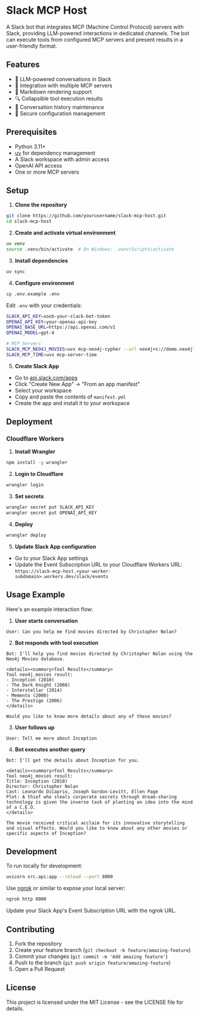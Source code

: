 # Slack MCP Host

A Slack bot that integrates MCP (Machine Control Protocol) servers with Slack, providing LLM-powered interactions in dedicated channels. The bot can execute tools from configured MCP servers and present results in a user-friendly format.

## Features

- 🤖 LLM-powered conversations in Slack
- 🔧 Integration with multiple MCP servers
- 📝 Markdown rendering support
- 🔍 Collapsible tool execution results
- 💾 Conversation history maintenance
- 🔐 Secure configuration management

## Prerequisites

- Python 3.11+
- [uv](https://github.com/astral-sh/uv) for dependency management
- A Slack workspace with admin access
- OpenAI API access
- One or more MCP servers

## Setup

1. **Clone the repository**
```bash
git clone https://github.com/yourusername/slack-mcp-host.git
cd slack-mcp-host
```

2. **Create and activate virtual environment**
```bash
uv venv
source .venv/bin/activate  # On Windows: .venv\Scripts\activate
```

3. **Install dependencies**
```bash
uv sync
```

4. **Configure environment**
```bash
cp .env.example .env
```
Edit `.env` with your credentials:
```bash
SLACK_API_KEY=xoxb-your-slack-bot-token
OPENAI_API_KEY=your-openai-api-key
OPENAI_BASE_URL=https://api.openai.com/v1
OPENAI_MODEL=gpt-4

# MCP Servers
SLACK_MCP_NEO4J_MOVIES=uvx mcp-neo4j-cypher --url neo4j+s://demo.neo4jlabs.com --username movies --password movies
SLACK_MCP_TIME=uvx mcp-server-time
```

5. **Create Slack App**
- Go to [api.slack.com/apps](https://api.slack.com/apps)
- Click "Create New App" → "From an app manifest"
- Select your workspace
- Copy and paste the contents of `manifest.yml`
- Create the app and install it to your workspace

## Deployment

### Cloudflare Workers

1. **Install Wrangler**
```bash
npm install -g wrangler
```

2. **Login to Cloudflare**
```bash
wrangler login
```

3. **Set secrets**
```bash
wrangler secret put SLACK_API_KEY
wrangler secret put OPENAI_API_KEY
```

4. **Deploy**
```bash
wrangler deploy
```

5. **Update Slack App configuration**
- Go to your Slack App settings
- Update the Event Subscription URL to your Cloudflare Workers URL:
  `https://slack-mcp-host.<your-worker-subdomain>.workers.dev/slack/events`

## Usage Example

Here's an example interaction flow:

1. **User starts conversation**
```
User: Can you help me find movies directed by Christopher Nolan?
```

2. **Bot responds with tool execution**
```
Bot: I'll help you find movies directed by Christopher Nolan using the Neo4j Movies database.

<details><summary>Tool Results</summary>
Tool neo4j_movies result:
- Inception (2010)
- The Dark Knight (2008)
- Interstellar (2014)
- Memento (2000)
- The Prestige (2006)
</details>

Would you like to know more details about any of these movies?
```

3. **User follows up**
```
User: Tell me more about Inception
```

4. **Bot executes another query**
```
Bot: I'll get the details about Inception for you.

<details><summary>Tool Results</summary>
Tool neo4j_movies result:
Title: Inception (2010)
Director: Christopher Nolan
Cast: Leonardo DiCaprio, Joseph Gordon-Levitt, Ellen Page
Plot: A thief who steals corporate secrets through dream-sharing technology is given the inverse task of planting an idea into the mind of a C.E.O.
</details>

The movie received critical acclaim for its innovative storytelling and visual effects. Would you like to know about any other movies or specific aspects of Inception?
```

## Development

To run locally for development:

```bash
uvicorn src.api:app --reload --port 8000
```

Use [ngrok](https://ngrok.com/) or similar to expose your local server:
```bash
ngrok http 8000
```

Update your Slack App's Event Subscription URL with the ngrok URL.

## Contributing

1. Fork the repository
2. Create your feature branch (`git checkout -b feature/amazing-feature`)
3. Commit your changes (`git commit -m 'Add amazing feature'`)
4. Push to the branch (`git push origin feature/amazing-feature`)
5. Open a Pull Request

## License

This project is licensed under the MIT License - see the LICENSE file for details.

